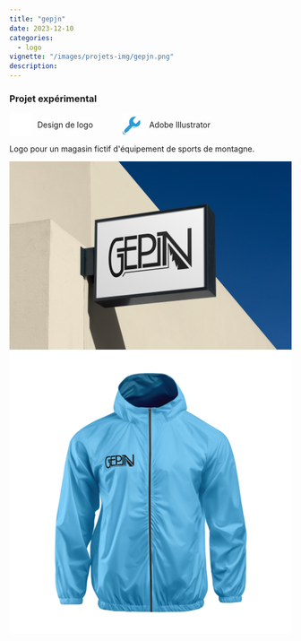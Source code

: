 ```yaml
---
title: "gepjn"
date: 2023-12-10
categories:
  - logo
vignette: "/images/projets-img/gepjn.png"
description: 
---
```


### Projet expérimental

<div style="display: flex; align-items: center;">
  <div style="display: flex; align-items: center; margin-right: 10%;">
    <img src="/images/icon-categorie.png" alt="icon-categorie" width="40" style="margin-right: 10px;">
    Design de logo
  </div>
  <div style="display: flex; align-items: center;">
    <img src="/images/icon-outil.png" alt="icon-categorie" width="40" style="margin-right: 10px;">
    Adobe Illustrator
  </div>
</div>

Logo pour un magasin fictif d'équipement de sports de montagne.

![Gepjn_Shop](/images/projets-img/gepjn.png)
![Gepjn_Veste](/images/projets-img/gepjn-veste.png)